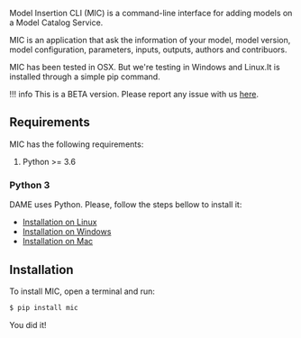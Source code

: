 Model Insertion CLI (MIC) is a command-line interface for adding  models on a Model Catalog Service.

MIC is an application that ask the information of your model, model version, model configuration, parameters, inputs, outputs, authors and contribuors.

MIC has been tested in OSX. But we're testing in Windows and Linux.It is installed through a simple pip command.

!!! info
    This is a BETA version.
    Please report any issue with us [here](https://github.com/mintproject/mic/issues/new/choose).

## Requirements

MIC has the following requirements:

1. Python >= 3.6


### Python 3

DAME uses Python. Please, follow the steps bellow to install it:

- [Installation on Linux](https://realpython.com/installing-python/#linux)
- [Installation on Windows](https://realpython.com/installing-python/#windows)
- [Installation on Mac](https://realpython.com/installing-python/#macos-mac-os-x)

## Installation

To install MIC, open a terminal and run:

```bash
$ pip install mic
```

You did it!
